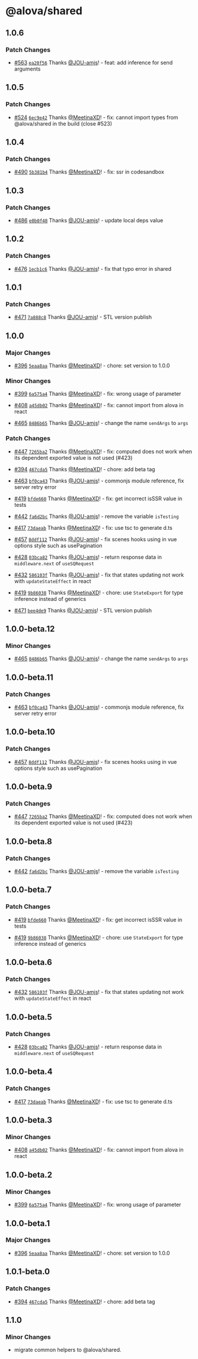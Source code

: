 # @alova/shared

## 1.0.6

### Patch Changes

- [#563](https://github.com/alovajs/alova/pull/563) [`ea20f56`](https://github.com/alovajs/alova/commit/ea20f564e5f33795959524d22a68f3ca4a305c1c) Thanks [@JOU-amjs](https://github.com/JOU-amjs)! - feat: add inference for send arguments

## 1.0.5

### Patch Changes

- [#524](https://github.com/alovajs/alova/pull/524) [`6ec9e42`](https://github.com/alovajs/alova/commit/6ec9e42d93b73307d49e0917ac41cccf4f995f11) Thanks [@MeetinaXD](https://github.com/MeetinaXD)! - fix: cannot import types from @alova/shared in the build (close #523)

## 1.0.4

### Patch Changes

- [#490](https://github.com/alovajs/alova/pull/490) [`5b381b4`](https://github.com/alovajs/alova/commit/5b381b4c4cbfd802f8c80f17ad373b094e4606df) Thanks [@MeetinaXD](https://github.com/MeetinaXD)! - fix: ssr in codesandbox

## 1.0.3

### Patch Changes

- [#486](https://github.com/alovajs/alova/pull/486) [`e0b0f48`](https://github.com/alovajs/alova/commit/e0b0f48c17c5d2fc9956588944f471e4c99143eb) Thanks [@JOU-amjs](https://github.com/JOU-amjs)! - update local deps value

## 1.0.2

### Patch Changes

- [#476](https://github.com/alovajs/alova/pull/476) [`1ecb1c6`](https://github.com/alovajs/alova/commit/1ecb1c6924b65f24c1477340eb8f1f843083c3c4) Thanks [@JOU-amjs](https://github.com/JOU-amjs)! - fix that typo error in shared

## 1.0.1

### Patch Changes

- [#471](https://github.com/alovajs/alova/pull/471) [`7a888c8`](https://github.com/alovajs/alova/commit/7a888c87c9e4153402765e46c40dfcb6c0c680e6) Thanks [@JOU-amjs](https://github.com/JOU-amjs)! - STL version publish

## 1.0.0

### Major Changes

- [#396](https://github.com/alovajs/alova/pull/396) [`5eaa8aa`](https://github.com/alovajs/alova/commit/5eaa8aaaa7054bca03e78a5352f13ee5b38a32f3) Thanks [@MeetinaXD](https://github.com/MeetinaXD)! - chore: set version to 1.0.0

### Minor Changes

- [#399](https://github.com/alovajs/alova/pull/399) [`6a575a4`](https://github.com/alovajs/alova/commit/6a575a464cf8ab074f523258045b5fd988e065fb) Thanks [@MeetinaXD](https://github.com/MeetinaXD)! - fix: wrong usage of parameter

- [#408](https://github.com/alovajs/alova/pull/408) [`a45db02`](https://github.com/alovajs/alova/commit/a45db024bf7023420f39d27ea528a17b8c4fc0d7) Thanks [@MeetinaXD](https://github.com/MeetinaXD)! - fix: cannot import from alova in react

- [#465](https://github.com/alovajs/alova/pull/465) [`8486b65`](https://github.com/alovajs/alova/commit/8486b654ed29531377b630b0b434c34e2b39d5db) Thanks [@JOU-amjs](https://github.com/JOU-amjs)! - change the name `sendArgs` to `args`

### Patch Changes

- [#447](https://github.com/alovajs/alova/pull/447) [`7265ba2`](https://github.com/alovajs/alova/commit/7265ba288a6afae27a8d05c4186a87c5a072fbdc) Thanks [@MeetinaXD](https://github.com/MeetinaXD)! - fix: computed does not work when its dependent exported value is not used (#423)

- [#394](https://github.com/alovajs/alova/pull/394) [`467cda5`](https://github.com/alovajs/alova/commit/467cda582262f92a5f859a9d357815be6234bc16) Thanks [@MeetinaXD](https://github.com/MeetinaXD)! - chore: add beta tag

- [#463](https://github.com/alovajs/alova/pull/463) [`bf0ca43`](https://github.com/alovajs/alova/commit/bf0ca43613eda751bee134067dfd3494b3a77280) Thanks [@JOU-amjs](https://github.com/JOU-amjs)! - commonjs module reference, fix server retry error

- [#419](https://github.com/alovajs/alova/pull/419) [`bfde660`](https://github.com/alovajs/alova/commit/bfde660e94eaedd7c4f32b231cdf574a95d36146) Thanks [@MeetinaXD](https://github.com/MeetinaXD)! - fix: get incorrect isSSR value in tests

- [#442](https://github.com/alovajs/alova/pull/442) [`fa6d2bc`](https://github.com/alovajs/alova/commit/fa6d2bc98a71eb8fe76db15b01f99253f2b98413) Thanks [@JOU-amjs](https://github.com/JOU-amjs)! - remove the variable `isTesting`

- [#417](https://github.com/alovajs/alova/pull/417) [`73daeab`](https://github.com/alovajs/alova/commit/73daeabefa072324aca0a672c5c423c189c9c224) Thanks [@MeetinaXD](https://github.com/MeetinaXD)! - fix: use tsc to generate d.ts

- [#457](https://github.com/alovajs/alova/pull/457) [`8ddf112`](https://github.com/alovajs/alova/commit/8ddf1126186d0e5d0ca2e162054ee1bda0078259) Thanks [@JOU-amjs](https://github.com/JOU-amjs)! - fix scenes hooks using in vue options style such as usePagination

- [#428](https://github.com/alovajs/alova/pull/428) [`03bca82`](https://github.com/alovajs/alova/commit/03bca821a1f0d18e5c6fc2262756f1af55108a53) Thanks [@JOU-amjs](https://github.com/JOU-amjs)! - return response data in `middleware.next` of `useSQRequest`

- [#432](https://github.com/alovajs/alova/pull/432) [`586103f`](https://github.com/alovajs/alova/commit/586103fefdb3ddc1ae8eab40f6c92ebab4f495a8) Thanks [@JOU-amjs](https://github.com/JOU-amjs)! - fix that states updating not work with `updateStateEffect` in react

- [#419](https://github.com/alovajs/alova/pull/419) [`9b86038`](https://github.com/alovajs/alova/commit/9b860386429cc6d77d51341e8158d1245a973241) Thanks [@MeetinaXD](https://github.com/MeetinaXD)! - chore: use `StateExport` for type inference instead of generics

- [#471](https://github.com/alovajs/alova/pull/471) [`bee4de9`](https://github.com/alovajs/alova/commit/bee4de9a494fdbb3bdac24bc9c8e3949709080c5) Thanks [@JOU-amjs](https://github.com/JOU-amjs)! - STL version publish

## 1.0.0-beta.12

### Minor Changes

- [#465](https://github.com/alovajs/alova/pull/465) [`8486b65`](https://github.com/alovajs/alova/commit/8486b654ed29531377b630b0b434c34e2b39d5db) Thanks [@JOU-amjs](https://github.com/JOU-amjs)! - change the name `sendArgs` to `args`

## 1.0.0-beta.11

### Patch Changes

- [#463](https://github.com/alovajs/alova/pull/463) [`bf0ca43`](https://github.com/alovajs/alova/commit/bf0ca43613eda751bee134067dfd3494b3a77280) Thanks [@JOU-amjs](https://github.com/JOU-amjs)! - commonjs module reference, fix server retry error

## 1.0.0-beta.10

### Patch Changes

- [#457](https://github.com/alovajs/alova/pull/457) [`8ddf112`](https://github.com/alovajs/alova/commit/8ddf1126186d0e5d0ca2e162054ee1bda0078259) Thanks [@JOU-amjs](https://github.com/JOU-amjs)! - fix scenes hooks using in vue options style such as usePagination

## 1.0.0-beta.9

### Patch Changes

- [#447](https://github.com/alovajs/alova/pull/447) [`7265ba2`](https://github.com/alovajs/alova/commit/7265ba288a6afae27a8d05c4186a87c5a072fbdc) Thanks [@MeetinaXD](https://github.com/MeetinaXD)! - fix: computed does not work when its dependent exported value is not used (#423)

## 1.0.0-beta.8

### Patch Changes

- [#442](https://github.com/alovajs/alova/pull/442) [`fa6d2bc`](https://github.com/alovajs/alova/commit/fa6d2bc98a71eb8fe76db15b01f99253f2b98413) Thanks [@JOU-amjs](https://github.com/JOU-amjs)! - remove the variable `isTesting`

## 1.0.0-beta.7

### Patch Changes

- [#419](https://github.com/alovajs/alova/pull/419) [`bfde660`](https://github.com/alovajs/alova/commit/bfde660e94eaedd7c4f32b231cdf574a95d36146) Thanks [@MeetinaXD](https://github.com/MeetinaXD)! - fix: get incorrect isSSR value in tests

- [#419](https://github.com/alovajs/alova/pull/419) [`9b86038`](https://github.com/alovajs/alova/commit/9b860386429cc6d77d51341e8158d1245a973241) Thanks [@MeetinaXD](https://github.com/MeetinaXD)! - chore: use `StateExport` for type inference instead of generics

## 1.0.0-beta.6

### Patch Changes

- [#432](https://github.com/alovajs/alova/pull/432) [`586103f`](https://github.com/alovajs/alova/commit/586103fefdb3ddc1ae8eab40f6c92ebab4f495a8) Thanks [@JOU-amjs](https://github.com/JOU-amjs)! - fix that states updating not work with `updateStateEffect` in react

## 1.0.0-beta.5

### Patch Changes

- [#428](https://github.com/alovajs/alova/pull/428) [`03bca82`](https://github.com/alovajs/alova/commit/03bca821a1f0d18e5c6fc2262756f1af55108a53) Thanks [@JOU-amjs](https://github.com/JOU-amjs)! - return response data in `middleware.next` of `useSQRequest`

## 1.0.0-beta.4

### Patch Changes

- [#417](https://github.com/alovajs/alova/pull/417) [`73daeab`](https://github.com/alovajs/alova/commit/73daeabefa072324aca0a672c5c423c189c9c224) Thanks [@MeetinaXD](https://github.com/MeetinaXD)! - fix: use tsc to generate d.ts

## 1.0.0-beta.3

### Minor Changes

- [#408](https://github.com/alovajs/alova/pull/408) [`a45db02`](https://github.com/alovajs/alova/commit/a45db024bf7023420f39d27ea528a17b8c4fc0d7) Thanks [@MeetinaXD](https://github.com/MeetinaXD)! - fix: cannot import from alova in react

## 1.0.0-beta.2

### Minor Changes

- [#399](https://github.com/alovajs/alova/pull/399) [`6a575a4`](https://github.com/alovajs/alova/commit/6a575a464cf8ab074f523258045b5fd988e065fb) Thanks [@MeetinaXD](https://github.com/MeetinaXD)! - fix: wrong usage of parameter

## 1.0.0-beta.1

### Major Changes

- [#396](https://github.com/alovajs/alova/pull/396) [`5eaa8aa`](https://github.com/alovajs/alova/commit/5eaa8aaaa7054bca03e78a5352f13ee5b38a32f3) Thanks [@MeetinaXD](https://github.com/MeetinaXD)! - chore: set version to 1.0.0

## 1.0.1-beta.0

### Patch Changes

- [#394](https://github.com/alovajs/alova/pull/394) [`467cda5`](https://github.com/alovajs/alova/commit/467cda582262f92a5f859a9d357815be6234bc16) Thanks [@MeetinaXD](https://github.com/MeetinaXD)! - chore: add beta tag

## 1.1.0

### Minor Changes

- migrate common helpers to @alova/shared.

